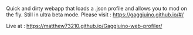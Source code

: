 Quick and dirty webapp that loads a .json profile and allows you to mod on the fly. Still in ultra beta mode.
Please visit : https://gaggiuino.github.io/#/


Live at : https://matthew73210.github.io/Gaggiuino-web-profiler/
